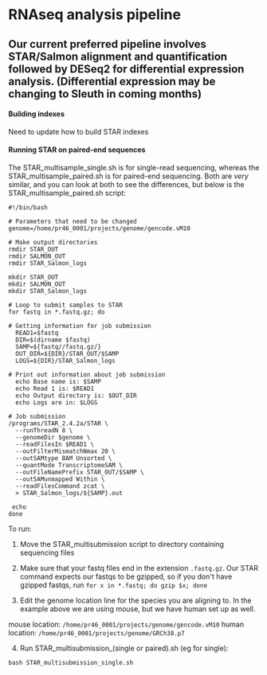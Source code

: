 # RNAseq analysis pipeline

## Our current preferred pipeline involves STAR/Salmon alignment and quantification followed by DESeq2 for differential expression analysis. (Differential expression may be changing to Sleuth in coming months)

#### Building indexes
Need to update how to build STAR indexes

#### Running STAR on paired-end sequences

The STAR_multisample_single.sh is for single-read sequencing, whereas the STAR_multisample_paired.sh is for paired-end sequencing. Both are *very* similar, and you can look at both to see the differences, but below is the STAR_multisample_paired.sh script:

```
#!/bin/bash

# Parameters that need to be changed
genome=/home/pr46_0001/projects/genome/gencode.vM10

# Make output directories
rmdir STAR_OUT
rmdir SALMON_OUT
rmdir STAR_Salmon_logs

mkdir STAR_OUT
mkdir SALMON_OUT
mkdir STAR_Salmon_logs

# Loop to submit samples to STAR
for fastq in *.fastq.gz; do

# Getting information for job submission
  READ1=$fastq
  DIR=$(dirname $fastq)
  SAMP=${fastq//fastq.gz/}
  OUT_DIR=${DIR}/STAR_OUT/$SAMP
  LOGS=${DIR}/STAR_Salmon_logs

# Print out information about job submission
  echo Base name is: $SAMP
  echo Read 1 is: $READ1
  echo Output directory is: $OUT_DIR
  echo Logs are in: $LOGS

# Job submission
/programs/STAR_2.4.2a/STAR \
  --runThreadN 8 \
  --genomeDir $genome \
  --readFilesIn $READ1 \
  --outFilterMismatchNmax 20 \
  --outSAMtype BAM Unsorted \
  --quantMode TranscriptomeSAM \
  --outFileNamePrefix STAR_OUT/$SAMP \
  --outSAMunmapped Within \
  --readFilesCommand zcat \
  > STAR_Salmon_logs/${SAMP}.out

 echo
done
```

To run:

1. Move the STAR_multisubmission script to directory containing sequencing files

2. Make sure that your fastq files end in the extension `.fastq.gz`. Our STAR command expects our fastqs to be gzipped, so if you don't have gzipped fastqs, run `for x in *.fastq; do gzip $x; done`

3. Edit the genome location line for the species you are aligning to. In the example above we are using mouse, but we have human set up as well.

mouse location: `/home/pr46_0001/projects/genome/gencode.vM10`
human location: `/home/pr46_0001/projects/genome/GRCh38.p7`

4. Run STAR_multisubmission_(single or paired).sh (eg for single):
```
bash STAR_multisubmission_single.sh
```

